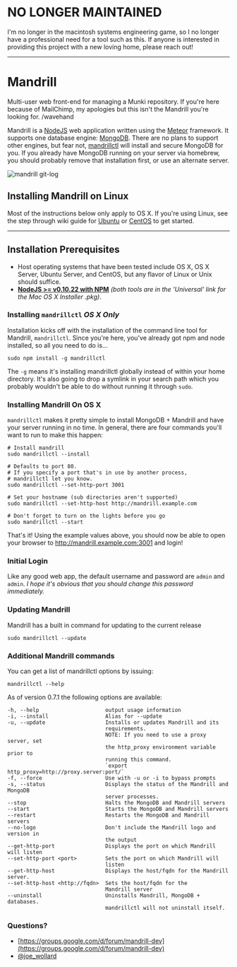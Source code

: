 # NO LONGER MAINTAINED

I'm no longer in the macintosh systems engineering game, so I no longer have a professional need for a tool such as this. If anyone is interested in providing this project with a new loving home, please reach out!

---

Mandrill
========

Multi-user web front-end for managing a Munki repository. If you're here because of MailChimp, my apologies but this isn't the Mandrill you're looking for. /wavehand


Mandrill is a [NodeJS](http://nodejs.org/) web application written using the [Meteor](https://www.meteor.com/) framework. It supports one database engine: [MongoDB](http://www.mongodb.com/). There are no plans to support other engines, but fear not, [mandrillctl](https://github.com/wollardj/mandrillctl) will install and secure MongoDB for you. If you already have MongoDB running on your server via homebrew, you should probably remove that installation first, or use an alternate server.

![mandrill git-log](https://f.cloud.github.com/assets/2027935/2168353/05ff8e08-953a-11e3-9db0-c2b913db89e7.png)


## Installing Mandrill on Linux

Most of the instructions below only apply to OS X. If you're using Linux, see the step through wiki guide for [Ubuntu](https://github.com/wollardj/Mandrill/wiki/Creating-Users-%26-Groups-%28Ubuntu%29) or [CentOS](https://github.com/wollardj/Mandrill/wiki/Creating-Users-%26-Groups-%28CentOS%29) to get started.


---

## Installation Prerequisites

 * Host operating systems that have been tested include OS X, OS X Server, Ubuntu Server, and CentOS, but any flavor of Linux or Unix should suffice.
 * **[NodeJS >= v0.10.22 with NPM](http://nodejs.org/download/)** _(both tools are in the 'Universal' link for the Mac OS X Installer .pkg)_.

### Installing `mandrillctl` _OS X Only_
Installation kicks off with the installation of the command line tool for Mandrill, `mandrillctl`. Since you're here, you've already got npm and node installed, so all you need to do is...


	sudo npm install -g mandrillctl


The `-g` means it's installing mandrillctl globally instead of within your home directory. It's also going to drop a symlink in your search path which you probably wouldn't be able to do without running it through `sudo`.

### Installing Mandrill On OS X

`mandrillctl` makes it pretty simple to install MongoDB + Mandrill and have your server running in no time. In general, there are four commands you'll want to run to make this happen:



	# Install mandrill
	sudo mandrillctl --install

	# Defaults to port 80.
	# If you specify a port that's in use by another process,
	# mandrillctl let you know.
	sudo mandrillctl --set-http-port 3001

	# Set your hostname (sub directories aren't supported)
	sudo mandrillctl --set-http-host http://mandrill.example.com

	# Don't forget to turn on the lights before you go
	sudo mandrillctl --start

That's it! Using the example values above, you should now be able to open your browser to http://mandrill.example.com:3001 and login!

### Initial Login
Like any good web app, the default username and password are `admin` and `admin`. _I hope it's obvious that you should change this password immediately._


### Updating Mandrill
Mandrill has a built in command for updating to the current release

	sudo mandrillctl --update

### Additional Mandrill commands
You can get a list of mandrillctl options by issuing:

	mandrillctl --help

As of version 0.7.1 the following options are available:

    -h, --help                     output usage information
    -i, --install                  Alias for --update
    -u, --update                   Installs or updates Mandrill and its
                                   requirements.
                                   NOTE: If you need to use a proxy server, set 
                                   the http_proxy environment variable prior to
                                   running this command.
                                   `export http_proxy=http://proxy.server:port/`
    -f, --force                    Use with -u or -i to bypass prompts
    -s, --status                   Displays the status of the Mandrill and MongoDB
                                   server processes.
    --stop                         Halts the MongoDB and Mandrill servers
    --start                        Starts the MongoDB and Mandrill servers
    --restart                      Restarts the MongoDB and Mandrill servers
    --no-logo                      Don't include the Mandrill logo and version in
                                   the output
    --get-http-port                Displays the port on which Mandrill will listen
    --set-http-port <port>         Sets the port on which Mandrill will
                                   listen
    --get-http-host                Displays the host/fqdn for the Mandrill server.
    --set-http-host <http://fqdn>  Sets the host/fqdn for the
                                   Mandrill server
    --uninstall                    Uninstalls Mandrill, MongoDB + databases.
                                   mandrillctl will not uninstall itself.


### Questions?

 - [https://groups.google.com/d/forum/mandrill-dev](https://groups.google.com/d/forum/mandrill-dev)
 - [@joe_wollard](https://twitter.com/joe_wollard)
